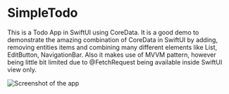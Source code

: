 # SimpleTodo

This is a Todo App in SwiftUI using CoreData. It is a good demo to demonstrate the amazing combination of CoreData in SwiftUI by adding, removing entities items and combining many different elements like List, EditButton, NavigationBar.
Also it makes use of MVVM pattern, however being little bit limited due to @FetchRequest being available inside SwiftUI view only. 

![Screenshot of the app](https://i.ibb.co/7r15hfx/Bildschirmfoto-2020-11-28-um-14-27-52.png)

